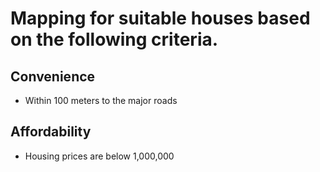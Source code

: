 # Mapping for suitable houses based on the following criteria.
## Convenience
- Within 100 meters to the major roads
## Affordability
- Housing prices are below 1,000,000
